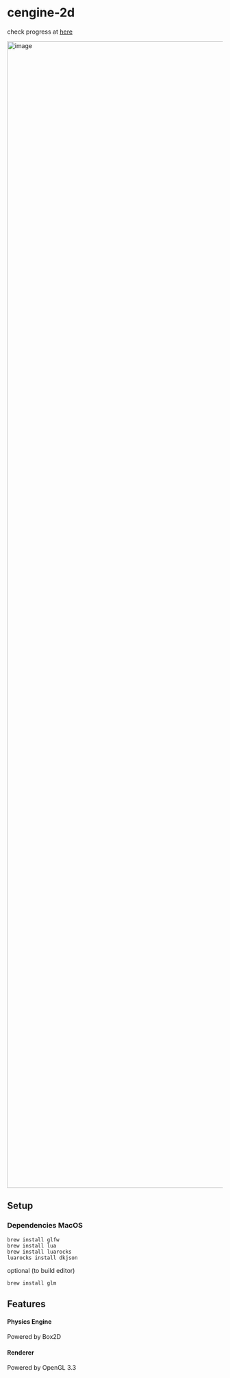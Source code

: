 # cengine-2d

check progress at [here](https://www.youtube.com/playlist?list=PL2dQtIx06FzXMnB5aWsK_OJ6UocCFF-Ga)

<img width="2672" alt="image" src="https://user-images.githubusercontent.com/34552014/215361052-f2e86742-1947-4fc5-b710-a89293f40a1f.png">

## Setup

### Dependencies MacOS

```
brew install glfw
brew install lua
brew install luarocks
luarocks install dkjson
```
optional (to build editor)
```
brew install glm
```
## Features

#### Physics Engine
Powered by Box2D

#### Renderer
Powered by OpenGL 3.3

